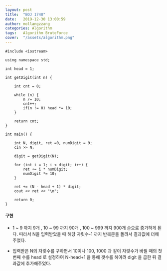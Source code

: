 ```yaml
---
layout: post
title:  "BOJ 1748"
date:   2019-12-30 13:00:59
author: mollangzzang
categories: Algorithm
tags:	Algorithm BruteForce
cover:  "/assets/algorithm.png"
---
```


```
#include <iostream>

using namespace std;

int head = 1;

int getDigit(int n) {

	int cnt = 0;
	
	while (n) {
		n /= 10;
		cnt++;
		if(n != 0) head *= 10;
	}

	return cnt;
}

int main() {

	int N, digit, ret =0, numDigit = 9;
	cin >> N;

	digit = getDigit(N);

	for (int i = 1; i < digit; i++) {
		ret += i * numDigit;
		numDigit *= 10;
	}

	ret += (N - head + 1) * digit;
	cout << ret << "\n";

	return 0;
}

```

#### 구현

- 1 ~ 9 까지 9개 , 10 ~ 99 까지 90개 , 100 ~ 999 까지 900개 순으로 증가하게 된다. 따라서 N을 입력받았을 때 해당 자릿수-1 까지 반복문을 돌려서 결과값에 더해주었다.

- 입력받은 N의 자릿수를 구하면서 10이나 100, 1000 과 같이 자릿수가 바뀔 때의 첫번째 수를 head 로 설정하여 N-head+1 을 통해 갯수를 헤아려 digit 을 곱한 뒤 결과값에 추가해주었다.
